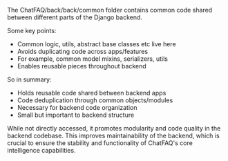 The ChatFAQ/back/back/common folder contains common code shared between different parts of the Django backend.

Some key points:

- Common logic, utils, abstract base classes etc live here
- Avoids duplicating code across apps/features
- For example, common model mixins, serializers, utils
- Enables reusable pieces throughout backend

So in summary:

- Holds reusable code shared between backend apps
- Code deduplication through common objects/modules
- Necessary for backend code organization
- Small but important to backend structure

While not directly accessed, it promotes modularity and code quality in the backend codebase. This improves maintainability of the backend, which is crucial to ensure the stability and functionality of ChatFAQ's core intelligence capabilities.
